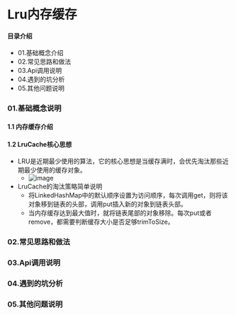 # Lru内存缓存
#### 目录介绍
- 01.基础概念介绍
- 02.常见思路和做法
- 03.Api调用说明
- 04.遇到的坑分析
- 05.其他问题说明



### 01.基础概念说明
#### 1.1 内存缓存介绍


#### 1.2 LruCache核心思想
- LRU是近期最少使用的算法，它的核心思想是当缓存满时，会优先淘汰那些近期最少使用的缓存对象。
    - ![image](https://img-blog.csdnimg.cn/20210207165359999.png)
- LruCache的淘汰策略简单说明
    - 将LinkedHashMap中的默认顺序设置为访问顺序，每次调用get，则将该对象移到链表的头部，调用put插入新的对象到链表头部。
    - 当内存缓存达到最大值时，就将链表尾部的对象移除。每次put或者remove，都需要判断缓存大小是否足够trimToSize。




### 02.常见思路和做法


### 03.Api调用说明



### 04.遇到的坑分析


### 05.其他问题说明





